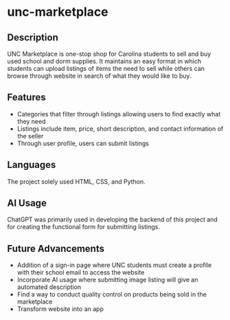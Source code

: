 # unc-marketplace

## Description
UNC Marketplace is one-stop shop for Carolina students to sell and buy used school and dorm supplies. It maintains an easy format in which students can upload listings of items the need to sell while others can browse through website in search of what they would like to buy. 

## Features
- Categories that filter through listings allowing users to find exactly what they need
- Listings include item, price, short description, and contact information of the seller
- Through user profile, users can submit listings

## Languages
The project solely used HTML, CSS, and Python. 

## AI Usage
ChatGPT was primarily used in developing the backend of this project and for creating the functional form for submitting listings. 

## Future Advancements
- Addition of a sign-in page where UNC students must create a profile with their school email to access the website
- Incorporate AI usage where submitting image listing will give an automated description
- Find a way to conduct quality control on products being sold in the marketplace
- Transform website into an app
